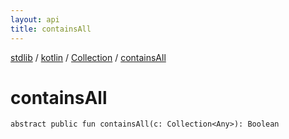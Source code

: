 ```yaml
---
layout: api
title: containsAll
---
```

[stdlib](../../index.md) / [kotlin](../index.md) / [Collection](index.md) / [containsAll](containsAll.md)

# containsAll

```
abstract public fun containsAll(c: Collection<Any>): Boolean
```
